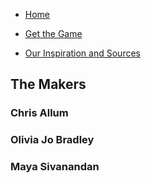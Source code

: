 - [Home](https://ctallum.github.io/softdes-game-project/)

- [Get the Game](https://ctallum.github.io/softdes-game-project/installation.md)

- [Our Inspiration and Sources](https://ctallum.github.io/softdes-game-project/sources.md)

## The Makers

### Chris Allum

### Olivia Jo Bradley

### Maya Sivanandan
